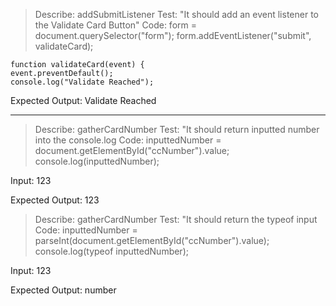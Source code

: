 > Describe: addSubmitListener
Test: "It should add an event listener to the Validate Card Button"
Code: 
    form = document.querySelector("form");
    form.addEventListener("submit", validateCard);

    function validateCard(event) {
    event.preventDefault();
    console.log("Validate Reached");

Expected Output: Validate Reached

______

> Describe: gatherCardNumber
Test: "It should return inputted number into the console.log
Code: 
    inputtedNumber = document.getElementById("ccNumber").value;
    console.log(inputtedNumber);

Input: 123

Expected Output: 123

> Describe: gatherCardNumber
Test: "It should return the typeof input
Code: 
    inputtedNumber = parseInt(document.getElementById("ccNumber").value);
    console.log(typeof inputtedNumber);

Input: 123

Expected Output: number